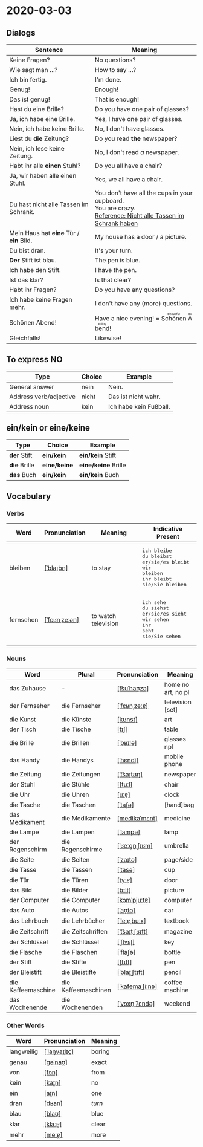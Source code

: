 # 2020-03-03

## Dialogs

| Sentence                                   | Meaning                                                                                                                                                                                  |
| ------------------------------------------ | ---------------------------------------------------------------------------------------------------------------------------------------------------------------------------------------- |
| Keine Fragen?                              | No questions?                                                                                                                                                                            |
| Wie sagt man …?                            | How to say …?                                                                                                                                                                            |
| Ich bin fertig.                            | I'm done.                                                                                                                                                                                |
| Genug!                                     | Enough!                                                                                                                                                                                  |
| Das ist genug!                             | That is enough!                                                                                                                                                                          |
| Hast du eine Brille?                       | Do you have one pair of glasses?                                                                                                                                                         |
| Ja, ich habe eine Brille.                  | Yes, I have one pair of glasses.                                                                                                                                                         |
| Nein, ich habe keine Brille.               | No, I don't have glasses.                                                                                                                                                                |
| Liest du **die** Zeitung?                  | Do you read **the** newspaper?                                                                                                                                                           |
| Nein, ich lese keine Zeitung.              | No, I don't read *a* newspaper.                                                                                                                                                          |
| Habt ihr alle **einen** Stuhl?             | Do you all have a chair?                                                                                                                                                                 |
| Ja, wir haben alle einen Stuhl.            | Yes, we all have a chair.                                                                                                                                                                |
| Du hast nicht alle Tassen im Schrank.      | You don't have all the cups in your cupboard.<br />You are crazy.<br />[Reference: Nicht alle Tassen im Schrank haben](https://de.wikipedia.org/wiki/Nicht_alle_Tassen_im_Schrank_haben) |
| Mein Haus hat **eine** Tür / **ein** Bild. | My house has a door / a picture.                                                                                                                                                         |
| Du bist dran.                              | It's your turn.                                                                                                                                                                          |
| **Der** Stift ist blau.                    | The pen is blue.                                                                                                                                                                         |
| Ich habe den Stift.                        | I have the pen.                                                                                                                                                                          |
| Ist das klar?                              | Is that clear?                                                                                                                                                                           |
| Habt ihr Fragen?                           | Do you have any questions?                                                                                                                                                               |
| Ich habe keine Fragen mehr.                | I don't have any (more) questions.                                                                                                                                                       |
| Schönen Abend!                             | Have a nice evening! = <ruby>Schönen<rt>beautiful</rt></ruby> <ruby>Abend<rt>evening</rt></ruby>!                                                                                        |
| Gleichfalls!                               | Likewise!                                                                                                                                                                                |

## To express NO

| Type                   | Choice | Example                |
| ---------------------- | ------ | ---------------------- |
| General answer         | nein   | Nein.                  |
| Address verb/adjective | nicht  | Das ist nicht wahr.    |
| Address noun           | kein   | Ich habe kein Fußball. |

## ein/kein or eine/keine

| Type           | Choice         | Example               |
| -------------- | -------------- | --------------------- |
| **der** Stift  | **ein/kein**   | **ein/kein** Stift    |
| **die** Brille | **eine/keine** | **eine/keine** Brille |
| **das** Buch   | **ein/kein**   | **ein/kein** Buch     |

## Vocabulary

### Verbs

| Word      | Pronunciation                                                               | Meaning             | Indicative Present                                                                                                                 |
| --------- | --------------------------------------------------------------------------- | ------------------- | ---------------------------------------------------------------------------------------------------------------------------------- |
| bleiben   | [[ˈblaɪ̯bn̩]](https://cdn.duden.de/_media_/audio/ID4112143_287648183.mp3)   | to stay             | <pre>ich       bleibe<br>du        bleibst<br>er/sie/es bleibt<br>wir       bleiben<br>ihr       bleibt<br>sie/Sie   bleiben</pre> |
| fernsehen | [[ˈfɛʁnˌzeːən]](https://cdn.duden.de/_media_/audio/ID4113281_179018969.mp3) | to watch television | <pre>ich       sehe<br>du        siehst<br>er/sie/es sieht<br>wir       sehen<br>ihr       seht<br>sie/Sie   sehen</pre>           |

### Nouns

| Word               | Plural              | Pronunciation                                                                        | Meaning            |
| ------------------ | ------------------- | ------------------------------------------------------------------------------------ | ------------------ |
| das Zuhause        | -                   | [[t͡suˈhaʊ̯zə]](https://cdn.duden.de/_media_/audio/ID4107912_187479534.mp3)          | home no art, no pl |
| der Fernseher      | die Fernseher       | [[ˈfɛʁnˌzeːɐ]](https://cdn.duden.de/_media_/audio/ID4109850_17391270.mp3)            | television [set]   |
| die Kunst          | die Künste          | [[kʊnst]](https://cdn.duden.de/_media_/audio/ID4111062_226780787.mp3)                | art                |
| der Tisch          | die Tische          | [[tɪʃ]](https://cdn.duden.de/_media_/audio/ID4108524_4823779.mp3)                    | table              |
| die Brille         | die Brillen         | [[ˈbʁɪlə]](https://cdn.duden.de/_media_/audio/ID4107400_332951848.mp3)               | glasses npl        |
| das Handy          | die Handys          | [[ˈhɛndi]](https://cdn.duden.de/_media_/audio/ID4116112_514994700.mp3)               | mobile phone       |
| die Zeitung        | die Zeitungen       | [[ˈt͡saɪ̯tʊŋ]](https://cdn.duden.de/_media_/audio/ID4117013_59242636.mp3)            | newspaper          |
| der Stuhl          | die Stühle          | [[ʃtuːl]](https://cdn.duden.de/_media_/audio/ID4113156_11872445.mp3)                 | chair              |
| die Uhr            | die Uhren           | [[uːɐ̯]](https://cdn.duden.de/_media_/audio/ID4109603_289283317.mp3)                 | clock              |
| die Tasche         | die Taschen         | [[ˈtaʃə]](https://cdn.duden.de/_media_/audio/ID4107284_489465086.mp3)                | [hand]bag          |
| das Medikament     | die Medikamente     | [[medikaˈmɛnt]](https://cdn.duden.de/_media_/audio/ID4109383_339330790.mp3)          | medicine           |
| die Lampe          | die Lampen          | [[ˈlampə]](https://cdn.duden.de/_media_/audio/ID4112191_457863829.mp3)               | lamp               |
| der Regenschirm    | die Regenschirme    | [[ˈʁeːɡn̩ˌʃɪʁm]](https://cdn.duden.de/_media_/audio/ID4521134_516935337.mp3)         | umbrella           |
| die Seite          | die Seiten          | [[ˈzaɪ̯tə]](https://cdn.duden.de/_media_/audio/ID4117422_339429743.mp3)              | page/side          |
| die Tasse          | die Tassen          | [[ˈtasə]](https://cdn.duden.de/_media_/audio/ID4109457_333731958.mp3)                | cup                |
| die Tür            | die Türen           | [[tyːɐ̯]](https://cdn.duden.de/_media_/audio/ID4120898_19628736.mp3)                 | door               |
| das Bild           | die Bilder          | [[bɪlt]](https://cdn.duden.de/_media_/audio/ID4106640_165651595.mp3)                 | picture            |
| der Computer       | die Computer        | [[kɔmˈpjuːtɐ]](https://cdn.duden.de/_media_/audio/ID4113666_104100380.mp3)           | computer           |
| das Auto           | die Autos           | [[ˈaʊ̯to]](https://cdn.duden.de/_media_/audio/ID4110583_296333104.mp3)               | car                |
| das Lehrbuch       | die Lehrbücher      | [[ˈleːɐ̯ˌbuːx]](https://upload.wikimedia.org/wikipedia/commons/7/7f/De-Lehrbuch.ogg) | textbook           |
| die Zeitschrift    | die Zeitschriften   | [[ˈt͡saɪ̯tˌʃʁɪft]](https://cdn.duden.de/_media_/audio/ID4110765_415659515.mp3)       | magazine           |
| der Schlüssel      | die Schlüssel       | [[ˈʃlʏsl̩]](https://cdn.duden.de/_media_/audio/ID4112864_334719669.mp3)              | key                |
| die Flasche        | die Flaschen        | [[ˈflaʃə]](https://cdn.duden.de/_media_/audio/ID4113681_193912265.mp3)               | bottle             |
| der Stift          | die Stifte          | [[ʃtɪft]](https://cdn.duden.de/_media_/audio/ID4110292_231567877.mp3)                | pen                |
| der Bleistift      | die Bleistifte      | [[ˈblaɪ̯ˌʃtɪft]](https://cdn.duden.de/_media_/audio/ID4116991_159935687.mp3)         | pencil             |
| die Kaffeemaschine | die Kaffeemaschinen | [[ˈkafemaˌʃiːnə]](https://cdn.duden.de/_media_/audio/ID4520221_162308124.mp3)        | coffee machine     |
| das Wochenende     | die Wochenenden     | [[ˈvɔxn̩ˌʔɛndə]](https://cdn.duden.de/_media_/audio/ID4109933_153556378.mp3)         | weekend            |

### Other Words

| Word       | Pronunciation                                                               | Meaning |
| ---------- | --------------------------------------------------------------------------- | ------- |
| langweilig | [[ˈlaŋvaɪ̯lɪç]](https://cdn.duden.de/_media_/audio/ID4117278_444072191.mp3) | boring  |
| genau      | [[ɡəˈnaʊ̯]](https://cdn.duden.de/_media_/audio/ID4131750_172551430.mp3)     | exact   |
| von        | [[fɔn]](https://cdn.duden.de/_media_/audio/ID4109481_261960661.mp3)         | from    |
| kein       | [[kaɪ̯n]](https://cdn.duden.de/_media_/audio/ID4114530_24633723.mp3)        | no      |
| ein        | [[aɪ̯n]](https://cdn.duden.de/_media_/audio/ID4109158_84699624.mp3)         | one     |
| dran       | [[dʁan]](https://cdn.duden.de/_media_/audio/ID4108820_257556248.mp3)        | *turn*  |
| blau       | [[blaʊ̯]](https://cdn.duden.de/_media_/audio/ID4116147_447769404.mp3)       | blue    |
| klar       | [[klaːɐ̯]](https://cdn.duden.de/_media_/audio/ID4121961_41193754.mp3)       | clear   |
| mehr       | [[meːɐ̯]](https://cdn.duden.de/_media_/audio/ID4131520_291192733.mp3)       | more    |
